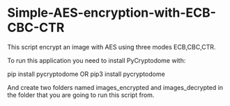 # Simple-AES-encryption-with-ECB-CBC-CTR
This script encrypt an image with AES using three modes ECB,CBC,CTR.

To run this application you need to install PyCryptodome with:

pip install pycryptodome
OR
pip3 install pycryptodome

And create two folders named images_encrypted and images_decrypted in the folder that you are going to run this script from.
